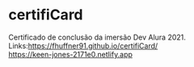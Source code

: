 # certifiCard
Certificado de conclusão da imersão Dev Alura 2021.<br>
Links:https://fhuffner91.github.io/certifiCard/<br>
      https://keen-jones-2171e0.netlify.app

